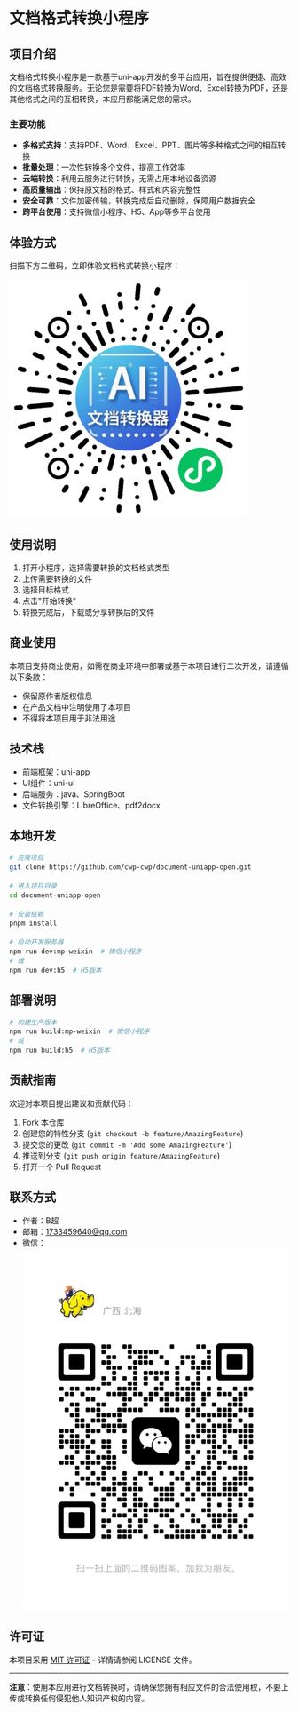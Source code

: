 # 文档格式转换小程序

## 项目介绍

文档格式转换小程序是一款基于uni-app开发的多平台应用，旨在提供便捷、高效的文档格式转换服务。无论您是需要将PDF转换为Word、Excel转换为PDF，还是其他格式之间的互相转换，本应用都能满足您的需求。

### 主要功能

- **多格式支持**：支持PDF、Word、Excel、PPT、图片等多种格式之间的相互转换
- **批量处理**：一次性转换多个文件，提高工作效率
- **云端转换**：利用云服务进行转换，无需占用本地设备资源
- **高质量输出**：保持原文档的格式、样式和内容完整性
- **安全可靠**：文件加密传输，转换完成后自动删除，保障用户数据安全
- **跨平台使用**：支持微信小程序、H5、App等多平台使用

## 体验方式

扫描下方二维码，立即体验文档格式转换小程序：

![文档格式转换小程序](./src/static/images/gh_376a94762697_430.jpg)


## 使用说明

1. 打开小程序，选择需要转换的文档格式类型
2. 上传需要转换的文件
3. 选择目标格式
4. 点击"开始转换"
5. 转换完成后，下载或分享转换后的文件

## 商业使用

本项目支持商业使用，如需在商业环境中部署或基于本项目进行二次开发，请遵循以下条款：

- 保留原作者版权信息
- 在产品文档中注明使用了本项目
- 不得将本项目用于非法用途

## 技术栈

- 前端框架：uni-app
- UI组件：uni-ui
- 后端服务：java、SpringBoot
- 文件转换引擎：LibreOffice、pdf2docx

## 本地开发

```bash
# 克隆项目
git clone https://github.com/cwp-cwp/document-uniapp-open.git

# 进入项目目录
cd document-uniapp-open

# 安装依赖
pnpm install

# 启动开发服务器
npm run dev:mp-weixin  # 微信小程序
# 或
npm run dev:h5  # H5版本
```

## 部署说明

```bash
# 构建生产版本
npm run build:mp-weixin  # 微信小程序
# 或
npm run build:h5  # H5版本
```

## 贡献指南

欢迎对本项目提出建议和贡献代码：

1. Fork 本仓库
2. 创建您的特性分支 (`git checkout -b feature/AmazingFeature`)
3. 提交您的更改 (`git commit -m 'Add some AmazingFeature'`)
4. 推送到分支 (`git push origin feature/AmazingFeature`)
5. 打开一个 Pull Request

## 联系方式

- 作者：B超
- 邮箱：1733459640@qq.com
- 微信：![联系方式](./src/static/images/微信图片_20250330131323.jpg)


## 许可证

本项目采用 [MIT 许可证](./LICENSE) - 详情请参阅 LICENSE 文件。

---

**注意**：使用本应用进行文档转换时，请确保您拥有相应文件的合法使用权，不要上传或转换任何侵犯他人知识产权的内容。
